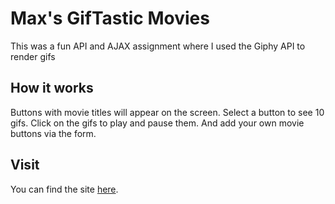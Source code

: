 # Max's GifTastic Movies

This was a fun API and AJAX assignment where I used the Giphy API to render gifs

## How it works
Buttons with movie titles will appear on the screen. Select a button to see 10 gifs. Click on the gifs to play and pause them. And add your own movie buttons via the form.

## Visit

You can find the site [here](https://max-magura.github.io/GifTastic/).
